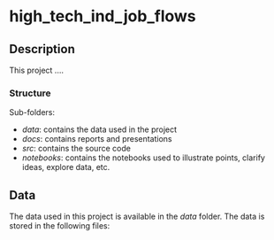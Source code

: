 # high_tech_ind_job_flows

## Description

This project ....

### Structure

Sub-folders:

- *data*: contains the data used in the project
- *docs*: contains reports and presentations
- *src*: contains the source code
- *notebooks*: contains the notebooks used to illustrate points, clarify ideas, explore data, etc.

## Data

The data used in this project is available in the *data* folder. The data is stored in the following files:
